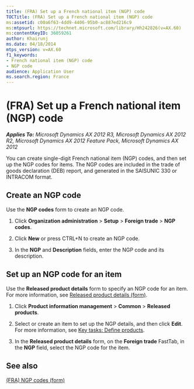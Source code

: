 ```yaml
---
title: (FRA) Set up a French national item (NGP) code
TOCTitle: (FRA) Set up a French national item (NGP) code
ms:assetid: c00a6f63-4dd9-4406-95b0-ac887ed216c9
ms:mtpsurl: https://technet.microsoft.com/library/Hh242826(v=AX.60)
ms:contentKeyID: 36059261
author: Khairunj
ms.date: 04/18/2014
mtps_version: v=AX.60
f1_keywords:
- French national item (NGP) code
- NGP code
audience: Application User
ms.search.region: France
---
```


# (FRA) Set up a French national item (NGP) code 


_**Applies To:** Microsoft Dynamics AX 2012 R3, Microsoft Dynamics AX 2012 R2, Microsoft Dynamics AX 2012 Feature Pack, Microsoft Dynamics AX 2012_

You can create single-digit French national item (NGP) codes, and then set up the NGP codes for items. The NGP codes are included in the trade of goods declaration (DEB) report, and generated in the SAISUNIC 330 or INTRACOM format.

## Create an NGP code

Use the **NGP codes** form to create an NGP code.

1.  Click **Organization administration** \> **Setup** \> **Foreign trade** \> **NGP codes**.

2.  Click **New** or press CTRL+N to create an NGP code.

3.  In the **NGP** and **Description** fields, enter the NGP code and its description.

## Set up an NGP code for an item

Use the **Released product details** form to specify an NGP code for an item. For more information, see [Released product details (form)](https://technet.microsoft.com/library/aa615563\(v=ax.60\)).

1.  Click **Product information management** \> **Common** \> **Released products**.

2.  Select or create an item to set up the NGP details, and then click **Edit**. For more information, see [Key tasks: Define products](key-tasks-define-products.md).

3.  In the **Released product details** form, on the **Foreign trade** FastTab, in the **NGP** field, select the NGP code for the item.

## See also

[(FRA) NGP codes (form)](https://technet.microsoft.com/library/hh227667\(v=ax.60\))

  


